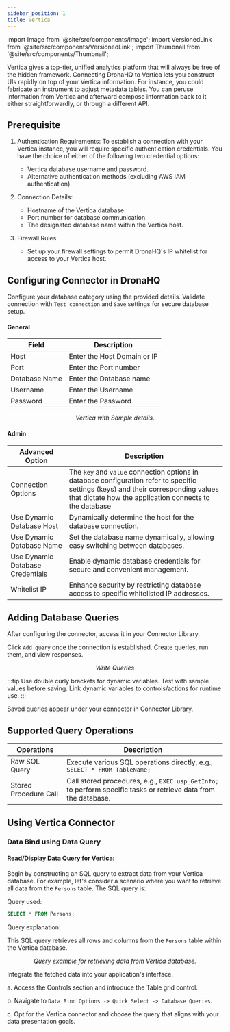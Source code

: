 ```yaml
---
sidebar_position: 1
title: Vertica
---
```


import Image from '@site/src/components/Image'; import VersionedLink from '@site/src/components/VersionedLink'; import
Thumbnail from '@site/src/components/Thumbnail';

Vertica gives a top-tier, unified analytics platform that will always be free of the hidden framework. Connecting
DronaHQ to Vertica lets you construct UIs rapidly on top of your Vertica information. For instance, you could fabricate
an instrument to adjust metadata tables. You can peruse information from Vertica and afterward compose information back
to it either straightforwardly, or through a different API.

## Prerequisite

1. Authentication Requirements: To establish a connection with your Vertica instance, you will require specific
   authentication credentials. You have the choice of either of the following two credential options:

   - Vertica database username and password.
   - Alternative authentication methods (excluding AWS IAM authentication).

2. Connection Details:

   - Hostname of the Vertica database.
   - Port number for database communication.
   - The designated database name within the Vertica host.

3. Firewall Rules:
   - Set up your firewall settings to permit DronaHQ's IP whitelist for access to your Vertica host.

## Configuring Connector in DronaHQ

Configure your database category using the provided details. Validate connection with `Test connection` and `Save`
settings for secure database setup.

#### General

| Field         | Description                 |
| ------------- | --------------------------- |
| Host          | Enter the Host Domain or IP |
| Port          | Enter the Port number       |
| Database Name | Enter the Database name     |
| Username      | Enter the Username          |
| Password      | Enter the Password          |

<figure>
  <Thumbnail src="/img/reference/connectors/vertica/details.png" alt="Vertica with Sample details." />
  <figcaption align = "center"><i>Vertica with Sample details.</i></figcaption>
</figure>

#### Admin

| Advanced Option                                                                                                                                  | Description                                                                                                                                                                                   |
| ------------------------------------------------------------------------------------------------------------------------------------------------ | --------------------------------------------------------------------------------------------------------------------------------------------------------------------------------------------- |
| Connection Options                                                                                                                               | The `key` and `value` connection options in database configuration refer to specific settings (keys) and their corresponding values that dictate how the application connects to the database |
| Use Dynamic Database Host                                                                                                                        | Dynamically determine the host for the database connection.                                                                                                                                   |
| Use Dynamic Database Name                                                                                                                        | Set the database name dynamically, allowing easy switching between databases.                                                                                                                 |
| <VersionedLink to = "/datasource-concepts/dynamic-credentials/#configure-dynamic-credentials"> Use Dynamic Database Credentials </VersionedLink> | Enable dynamic database credentials for secure and convenient management.                                                                                                                     |
| <VersionedLink to = "/datasource-concepts/whitelisting-dronahq-ip/"> Whitelist IP </VersionedLink>                                               | Enhance security by restricting database access to specific whitelisted IP addresses.                                                                                                         |

## Adding Database Queries

After configuring the connector, access it in your Connector Library.

Click `Add query` once the connection is established. Create queries, run them, and view responses.

<figure>
  <Thumbnail src="/img/reference/connectors/vertica/query.png" alt="Write Queries" />
  <figcaption align = "center"><i>Write Queries</i></figcaption>
</figure>

:::tip 
Use double curly brackets for dynamic variables. Test with sample values before saving. Link dynamic variables to
controls/actions for runtime use. 
:::

Saved queries appear under your connector in Connector Library.

## Supported Query Operations

| Operations            | Description                                                                                                     |
| --------------------- | --------------------------------------------------------------------------------------------------------------- |
| Raw SQL Query         | Execute various SQL operations directly, e.g., `SELECT * FROM TableName;`                                       |
| Stored Procedure Call | Call stored procedures, e.g., `EXEC usp_GetInfo;` to perform specific tasks or retrieve data from the database. |

## Using Vertica Connector

### Data Bind using Data Query

#### Read/Display Data Query for Vertica:

Begin by constructing an SQL query to extract data from your Vertica database. For example, let's consider a scenario
where you want to retrieve all data from the `Persons` table. The SQL query is:

Query used:

```sql
SELECT * FROM Persons;
```

Query explanation:

This SQL query retrieves all rows and columns from the `Persons` table within the Vertica database.

<figure>
  <Thumbnail src="/img/reference/connectors/vertica/queryexample.png" alt="Query example for retrieving data from Vertica database." />
  <figcaption align = "center"><i>Query example for retrieving data from Vertica database.</i></figcaption>
</figure>

Integrate the fetched data into your application's interface.

a. Access the Controls section and introduce the Table grid control.

b. Navigate to `Data Bind Options -> Quick Select -> Database Queries`.

c. Opt for the Vertica connector and choose the query that aligns with your data presentation goals.
